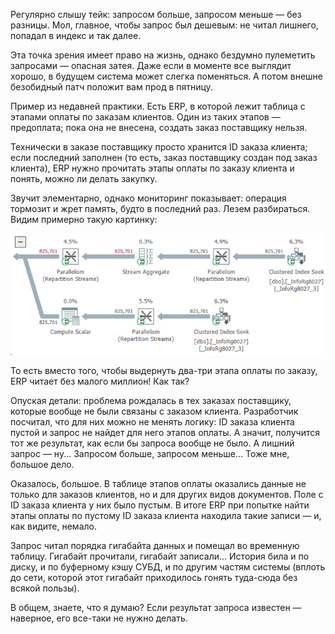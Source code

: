 ﻿Регулярно слышу тейк: запросом больше, запросом меньше — без разницы. Мол, главное, чтобы запрос был дешевым: не читал лишнего, попадал в индекс и так далее.

Эта точка зрения имеет право на жизнь, однако бездумно пулеметить запросами — опасная затея. Даже если в моменте все выглядит хорошо, в будущем система может слегка поменяться. А потом внешне безобидный патч положит вам прод в пятницу.

Пример из недавней практики. Есть ERP, в которой лежит таблица с этапами оплаты по заказам клиентов. Один из таких этапов — предоплата; пока она не внесена, создать заказ поставщику нельзя. 

Технически в заказе поставщику просто хранится ID заказа клиента; если последний заполнен (то есть, заказ поставщику создан под заказ клиента), ERP нужно прочитать этапы оплаты по заказу клиента и понять, можно ли делать закупку. 

Звучит элементарно, однако мониторинг показывает: операция тормозит и жрет память, будто в последний раз. Лезем разбираться. Видим примерно такую картинку:

![825701 записей](payment-terms.png)

То есть вместо того, чтобы выдернуть два-три этапа оплаты по заказу, ERP читает без малого миллион! Как так? 

Опуская детали: проблема рождалась в тех заказах поставщику, которые вообще не были связаны с заказом клиента. Разработчик посчитал, что для них можно не менять логику: ID заказа клиента пустой и запрос не найдет для него этапов оплаты. А значит, получится тот же результат, как если бы запроса вообще не было. А лишний запрос — ну... Запросом больше, запросом меньше... Тоже мне, большое дело.

Оказалось, большое. В таблице этапов оплаты оказались данные не только для заказов клиентов, но и для других видов документов. Поле с ID заказа клиента у них было пустым. В итоге ERP при попытке найти этапы оплаты по пустому ID заказа клиента находила такие записи — и, как видите, немало.

Запрос читал порядка гигабайта данных и помещал во временную таблицу. Гигабайт прочитали, гигабайт записали... История била и по диску, и по буферному кэшу СУБД, и по другим частям системы (вплоть до сети, которой этот гигабайт приходилось гонять туда-сюда без всякой пользы).

В общем, знаете, что я думаю? Если результат запроса известен — наверное, его все-таки не нужно делать.